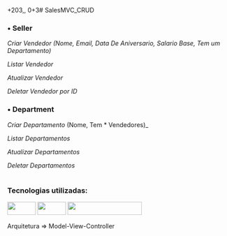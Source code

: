 +203,,
0+3# SalesMVC_CRUD

### • Seller
_Criar Vendedor (Nome, Email, Data De Aniversario, Salario Base, Tem um Departamento)_

_Listar Vendedor_

_Atualizar Vendedor_

_Deletar Vendedor por ID_

### • Department
_Criar Departamento_ (Nome, Tem * Vendedores)_

_Listar Departamentos_

_Atualizar Departamentos_

_Deletar Departamentos_

#
### Tecnologias utilizadas: 
<img width="65" height="30" src ="https://img.shields.io/badge/C%23-239120?style=for-the-badge&logo=c-sharp&logoColor=white" />  <img width="65" height="30" src ="https://img.shields.io/badge/.NET-5C2D91?style=for-the-badge&logo=.net&logoColor=white" /> <img width="170" height="30" src ="https://img.shields.io/badge/Microsoft_SQL_Server-CC2927?style=for-the-badge&logo=microsoft-sql-server&logoColor=white" />  

Arquitetura => Model-View-Controller
